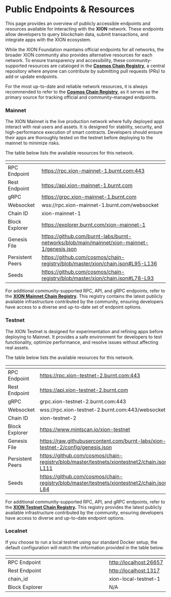 # Public Endpoints & Resources

This page provides an overview of publicly accessible endpoints and resources available for interacting with the **XION** network. These endpoints allow developers to query blockchain data, submit transactions, and integrate apps with the XION ecosystem.

While the XION Foundation maintains official endpoints for all networks, the broader XION community also provides alternative resources for each network. To ensure transparency and accessibility, these community-supported resources are cataloged in the [**Cosmos Chain Registry**](https://github.com/cosmos/chain-registry), a central repository where anyone can contribute by submitting pull requests (PRs) to add or update endpoints.

For the most up-to-date and reliable network resources, it is always recommended to refer to the [**Cosmos Chain Registry**](https://github.com/cosmos/chain-registry), as it serves as the primary source for tracking official and community-managed endpoints.

### Mainnet

The XION Mainnet is the live production network where fully deployed apps interact with real users and assets. It is designed for stability, security, and high-performance execution of smart contracts. Developers should ensure their apps are thoroughly tested on the testnet before deploying to the mainnet to minimize risks.

The table below lists the available resources for this network.

<table data-full-width="false"><thead><tr><th></th><th></th></tr></thead><tbody><tr><td>RPC Endpoint</td><td><a href="https://rpc.xion-mainnet-1.burnt.com">https://rpc.xion-mainnet-1.burnt.com:443</a></td></tr><tr><td>Rest Endpoint</td><td><a href="https://api.xion-mainnet-1.burnt.com">https://api.xion-mainnet-1.burnt.com</a></td></tr><tr><td>gRPC</td><td><a href="https://grpc.xion-mainnet-1.burnt.com/">https://grpc.xion-mainnet-1.burnt.com</a></td></tr><tr><td>Websocket</td><td>wss://rpc.xion-mainnet-1.burnt.com/websocket</td></tr><tr><td>Chain ID</td><td>xion-mainnet-1</td></tr><tr><td>Block Explorer</td><td><a href="https://explorer.burnt.com/xion-mainnet-1">https://explorer.burnt.com/xion-mainnet-1</a></td></tr><tr><td>Genesis File</td><td><a href="https://github.com/burnt-labs/burnt-networks/blob/main/mainnet/xion-mainnet-1/genesis.json">https://github.com/burnt-labs/burnt-networks/blob/main/mainnet/xion-mainnet-1/genesis.json</a></td></tr><tr><td>Persistent Peers</td><td><a href="https://github.com/cosmos/chain-registry/blob/master/xion/chain.json#L95-L136">https://github.com/cosmos/chain-registry/blob/master/xion/chain.json#L95-L136</a></td></tr><tr><td>Seeds</td><td><a href="https://github.com/cosmos/chain-registry/blob/master/xion/chain.json#L78-L93">https://github.com/cosmos/chain-registry/blob/master/xion/chain.json#L78-L93</a></td></tr></tbody></table>

For additional community-supported RPC, API, and gRPC endpoints, refer to the [**XION Mainnet Chain Registry**](https://github.com/cosmos/chain-registry/blob/master/xion/chain.json). This registry contains the latest publicly available infrastructure contributed by the community, ensuring developers have access to a diverse and up-to-date set of endpoint options.

### Testnet

The XION Testnet is designed for experimentation and refining apps before deploying to Mainnet. It provides a safe environment for developers to test functionality, optimize performance, and resolve issues without affecting real assets.

The table below lists the available resources for this network.

<table><thead><tr><th width="238"></th><th></th></tr></thead><tbody><tr><td>RPC Endpoint</td><td><a href="https://rpc.xion-testnet-2.burnt.com">https://rpc.xion-testnet-2.burnt.com:443</a></td></tr><tr><td>Rest Endpoint</td><td><a href="https://api.xion-testnet-2.burnt.com">https://api.xion-testnet-2.burnt.com</a></td></tr><tr><td>gRPC</td><td>grpc.xion-testnet-2.burnt.com:443</td></tr><tr><td>Websocket</td><td>wss://rpc.xion-testnet-2.burnt.com:443/websocket</td></tr><tr><td>Chain ID</td><td>xion-testnet-2</td></tr><tr><td>Block Explorer</td><td><a href="https://www.mintscan.io/xion-testnet">https://www.mintscan.io/xion-testnet</a></td></tr><tr><td>Genesis File</td><td><a href="https://raw.githubusercontent.com/burnt-labs/xion-testnet-2/config/genesis.json">https://raw.githubusercontent.com/burnt-labs/xion-testnet-2/config/genesis.json</a></td></tr><tr><td>Persistent Peers</td><td><a href="https://github.com/cosmos/chain-registry/blob/master/testnets/xiontestnet2/chain.json#L85-L111">https://github.com/cosmos/chain-registry/blob/master/testnets/xiontestnet2/chain.json#L85-L111</a></td></tr><tr><td>Seeds</td><td><a href="https://github.com/cosmos/chain-registry/blob/master/testnets/xiontestnet2/chain.json#L78-L84">https://github.com/cosmos/chain-registry/blob/master/testnets/xiontestnet2/chain.json#L78-L84</a></td></tr></tbody></table>

For additional community-supported RPC, API, and gRPC endpoints, refer to the [**XION Testnet Chain Registry**](https://github.com/cosmos/chain-registry/blob/master/testnets/xiontestnet2/chain.json#L114-L119)**.** This registry provides the latest publicly available infrastructure contributed by the community, ensuring developers have access to diverse and up-to-date endpoint options.

### Localnet

If you choose to run a local testnet using our standard Docker setup, the default configuration will match the information provided in the table below.

<table><thead><tr><th width="325"></th><th></th></tr></thead><tbody><tr><td>RPC Endpoint</td><td><a href="http://localhost:26657">http://localhost:26657</a></td></tr><tr><td>Rest Endpoint</td><td><a href="http://localhost:1317">http://localhost:1317</a></td></tr><tr><td>chain_id</td><td>xion-local-testnet-1</td></tr><tr><td>Block Explorer</td><td>N/A</td></tr></tbody></table>
